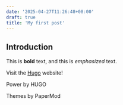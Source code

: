 ```yaml
---
date: '2025-04-27T11:26:48+08:00'
draft: true
title: 'My first post'
---
```

## Introduction

This is **bold** text, and this is *emphasized* text.

Visit the [Hugo](https://gohugo.io) website!

Power by HUGO

Themes by PaperMod